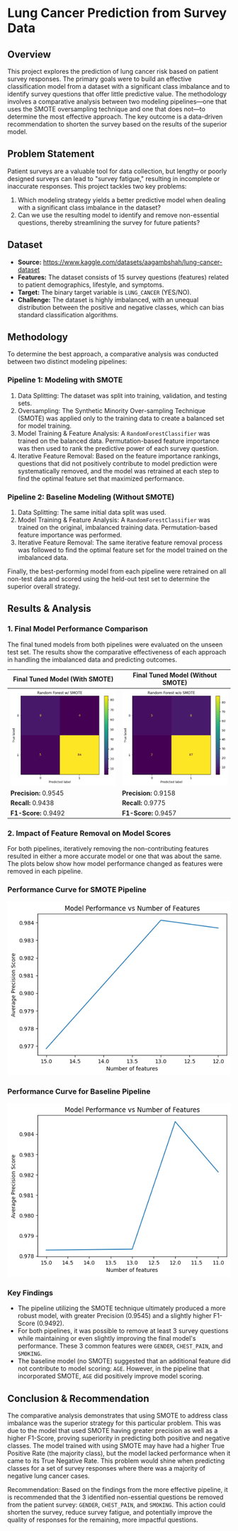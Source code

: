 # Lung Cancer Prediction from Survey Data

## Overview
This project explores the prediction of lung cancer risk based on patient survey responses. The primary goals were to build an effective classification model from a dataset with a significant class imbalance and to identify survey questions that offer little predictive value. The methodology involves a comparative analysis between two modeling pipelines—one that uses the SMOTE oversampling technique and one that does not—to determine the most effective approach. The key outcome is a data-driven recommendation to shorten the survey based on the results of the superior model.

## Problem Statement
Patient surveys are a valuable tool for data collection, but lengthy or poorly designed surveys can lead to "survey fatigue," resulting in incomplete or inaccurate responses. This project tackles two key problems:
1. Which modeling strategy yields a better predictive model when dealing with a significant class imbalance in the dataset?
2. Can we use the resulting model to identify and remove non-essential questions, thereby streamlining the survey for future patients?

## Dataset
* **Source:** https://www.kaggle.com/datasets/aagambshah/lung-cancer-dataset
* **Features:** The dataset consists of 15 survey questions (features) related to patient demographics, lifestyle, and symptoms.
* **Target:** The binary target variable is `LUNG_CANCER` (YES/NO).
* **Challenge:** The dataset is highly imbalanced, with an unequal distribution between the positive and negative classes, which can bias standard classification algorithms.

## Methodology
To determine the best approach, a comparative analysis was conducted between two distinct modeling pipelines:

### Pipeline 1: Modeling with SMOTE
1. Data Splitting: The dataset was split into training, validation, and testing sets.
2. Oversampling: The Synthetic Minority Over-sampling Technique (SMOTE) was applied only to the training data to create a balanced set for model training.
3. Model Training & Feature Analysis: A `RandomForestClassifier` was trained on the balanced data. Permutation-based feature importance was then used to rank the predictive power of each survey question.
4. Iterative Feature Removal: Based on the feature importance rankings, questions that did not positively contribute to model prediction were systematically removed, and the model was retrained at each step to find the optimal feature set that maximized performance.

### Pipeline 2: Baseline Modeling (Without SMOTE)
1. Data Splitting: The same initial data split was used.
2. Model Training & Feature Analysis: A `RandomForestClassifier` was trained on the original, imbalanced training data. Permutation-based feature importance was performed.
3. Iterative Feature Removal: The same iterative feature removal process was followed to find the optimal feature set for the model trained on the imbalanced data.

Finally, the best-performing model from each pipeline were retrained on all non-test data and scored using the held-out test set to determine the superior overall strategy.

## Results & Analysis
### 1. Final Model Performance Comparison
The final tuned models from both pipelines were evaluated on the unseen test set. The results show the comparative effectiveness of each approach in handling the imbalanced data and predicting outcomes.

| Final Tuned Model (With SMOTE) | Final Tuned Model (Without SMOTE) |
| ------------------------------ | ---------------------------- |
| ![Confusion Matrix for Random Forest Classifier With SMOTE](images/random_forest_w_smote.png) | ![Confusion Matrix for Random Forest Classifier Without SMOTE](images/random_forest_wo_smote.png) |
| **Precision:** 0.9545 | **Precision:** 0.9158 |
| **Recall:**    0.9438 | **Recall:**    0.9775 |
| **F1-Score:**  0.9492 | **F1-Score:**  0.9457 |

### 2. Impact of Feature Removal on Model Scores
For both pipelines, iteratively removing the non-contributing features resulted in either a more accurate model or one that was about the same. The plots below show how model performance changed as features were removed in each pipeline.

### Performance Curve for SMOTE Pipeline
![Model Performance with SMOTE during Feature Selection](images/model_performance_with_smote_during_feature_selection.png)

### Performance Curve for Baseline Pipeline
![Model Performance without SMOTE during Feature Selection](images/model_performance_without_smote_during_feature_selection.png)

### Key Findings
* The pipeline utilizing the SMOTE technique ultimately produced a more robust model, with greater Precision (0.9545) and a slightly higher F1-Score (0.9492).
* For both pipelines, it was possible to remove at least 3 survey questions while maintaining or even slightly improving the final model's performance. These 3 common features were `GENDER`, `CHEST_PAIN`, and `SMOKING`. 
* The baseline model (no SMOTE) suggested that an additional feature did not contribute to model scoring: `AGE`. However, in the pipeline that incorporated SMOTE, `AGE` did positively improve model scoring.

## Conclusion & Recommendation
The comparative analysis demonstrates that using SMOTE to address class imbalance was the superior strategy for this particular problem. This was due to the model that used SMOTE having greater precision as well as a higher F1-Score, proving superiority in predicting both positive and negative classes. The model trained with using SMOTE may have had a higher True Positive Rate (the majority class), but the model lacked performance when it came to its True Negative Rate. This problem would shine when predicting classes for a set of survey responses where there was a majority of negative lung cancer cases.

Recommendation: Based on the findings from the more effective pipeline, it is recommended that the 3 identified non-essential questions be removed from the patient survey: `GENDER`, `CHEST_PAIN`, and `SMOKING`. This action could shorten the survey, reduce survey fatigue, and potentially improve the quality of responses for the remaining, more impactful questions.
